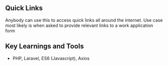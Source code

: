 ## Quick Links

Anybody can use this to access quick links all around the internet. Use case most likely is when asked to provide relevant links to a work application form

## Key Learnings and Tools
- PHP, Laravel, ES6 (Javascript), Axios

